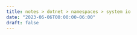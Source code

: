```yaml
---
title: notes > dotnet > namespaces > system io
date: "2023-06-06T00:00:00-06:00"
draft: false
---
```

